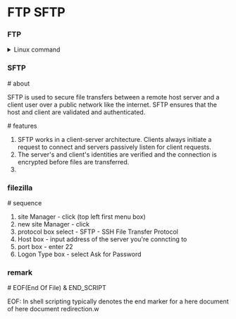# FTP SFTP

### FTP


<details><summary>Linux command</summary>

```

# FTP server details

FTP_SERVER="ftp.example.com"
FTP_USER="username"
FTP_PASS="password"


# Remote file path

REMOTE_FILE="/path/to/remote/file.zip"

# Local output file

OUTPUT_FILE="file.zip"

# Connect to the FTP server

ftp -n -v "$FTP_SERVER" <<END_SCRIPT

```

</details>


### SFTP

\# about

SFTP is used to secure file transfers between a remote host server and a client user over a public network like the internet.
SFTP ensures that the host and client are validated and authenticated.


\# features

1. SFTP works in a client-server architecture. Clients always initiate a request to connect and servers passively listen for client requests.
2. The server's and client's identities are verified and the connection is encrypted before files are transferred.
3. 

### filezilla

\# sequence

1. site Manager - click (top left first menu box)  
2. new site Manager - click 
3. protocol box select - SFTP - SSH File Transfer Protocol
4. Host box - input address of the server you're conncting to
5. port box - enter 22
6. Logon Type box - select Ask for Password

### remark

\# EOF(End Of File) & END_SCRIPT

EOF: In shell scripting typically denotes the end marker for a here document of here document redirection.w
